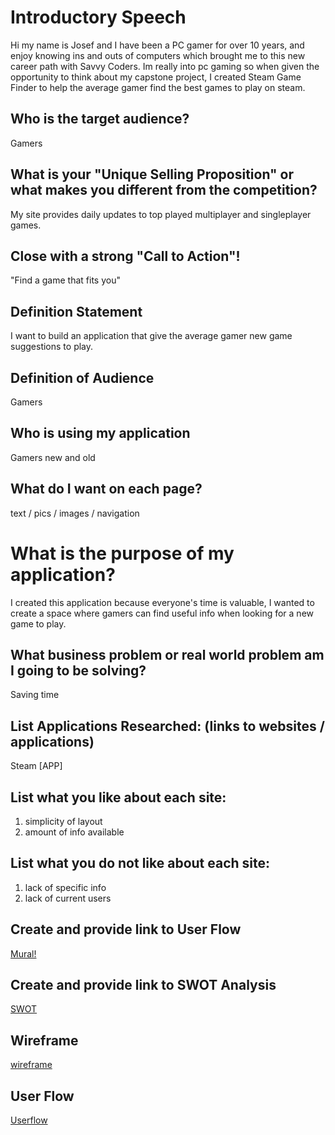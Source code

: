 # Introductory Speech

Hi my name is Josef and I have been a PC gamer for over 10 years, and enjoy knowing ins and outs of computers which brought me to this new career path with Savvy Coders. Im really into pc gaming so when given the opportunity to think about my capstone project, I created Steam Game Finder to help the average gamer find the best games to play on steam.

## Who is the target audience?

Gamers

## What is your "Unique Selling Proposition" or what makes you different from the competition?

My site provides daily updates to top played multiplayer and singleplayer games.

## Close with a strong "Call to Action"!

"Find a game that fits you"

## Definition Statement

I want to build an application that give the average gamer new game suggestions to play.

## Definition of Audience

Gamers

## Who is using my application

Gamers new and old

## What do I want on each page?

text / pics / images / navigation

# What is the purpose of my application?

I created this application because everyone's time is valuable, I wanted to create a space where gamers can find useful info when looking for a new game to play.

## What business problem or real world problem am I going to be solving?

Saving time

## List Applications Researched: (links to websites / applications)

Steam [APP]

## List what you like about each site:

1. simplicity of layout
2. amount of info available

## List what you do not like about each site:

1. lack of specific info
2. lack of current users

## Create and provide link to User Flow

[Mural!](https://app.mural.co/t/josefhutton6423/m/josefhutton6423/1680720018025/0abd4f21171b026ffb57d085ed2129283c661b04?sender=ud0f71eeaf9087dd87a799470)

## Create and provide link to SWOT Analysis

[SWOT](https://docs.google.com/document/d/1zDAv13uzAgdzjN_4SHXt5JqApsTCeigZF_oW9RycDbo/edit?usp=sharing)

## Wireframe

[wireframe](https://drive.google.com/file/d/1TvvXWrOguCwqfnA9hLdtEbNiuVKGDbiH/view?usp=sharing)

## User Flow

[Userflow](https://drive.google.com/file/d/1vRTwK2kRWd5wfM-i4vU3xWkdapEmFe2U/view?usp=sharing)
